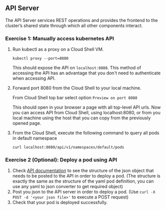 ## API Server

The API Server services REST operations and provides the frontend to the cluster’s shared state through which all other components interact.

### Exercise 1: Manually access kubernetes API

1. Run kubectl as a proxy on a Cloud Shell VM.
    ```
    kubectl proxy --port=8080
    ``` 
    This should expose the API on `localhost:8080`. This method of accessing the API has an advantage that you don't need to authenticate when accessing API.

1. Forward port 8080 from the Cloud Shell to your local machine. 

    From Cloud Shell top bar select option `Preview on port 8080` 
    
    This should open in your browser a page with all top-level API urls. Now you can access API from Cloud Shell, using localhost:8080, or from you local machine using the host that you can copy from the previously opened page.

1. From the Cloud Shell, execute the following command to query all pods in default namespace
    ```
    curl localhost:8080/api/v1/namespaces/default/pods
    ```

### Exercise 2 (Optional): Deploy a pod using API 

1. Check [API documentation](https://kubernetes.io/docs/reference/generated/kubernetes-api/v1.10/#create-55) to see the structure of the json object that needs to be posted to the API in order to deploy a pod. (The structure is exactly the same as the structure of the yaml pod definition, you can use any yaml to json converter to get required object)
1. Post you json to the API server in order to deploy a pod. (Use `curl -X POST -d '<your json file>'` to execute a POST request) 
1. Check that your pod is deployed successfully.

